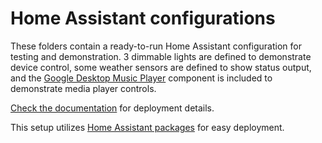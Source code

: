 # Home Assistant configurations

These folders contain a ready-to-run Home Assistant configuration for testing and demonstration. 3 dimmable lights are defined to demonstrate device control, some weather sensors are defined to show status output, and the [Google Desktop Music Player](https://home-assistant.io/components/media_player.gpmdp/) component is included to demonstrate media player controls.

[Check the documentation](../Documentation/05_Home_Assistant.md) for deployment details.

This setup utilizes [Home Assistant packages](https://www.home-assistant.io/docs/configuration/packages/) for easy deployment.
